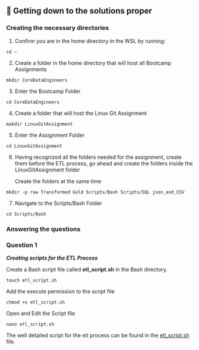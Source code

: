 
## 🌟 Getting down to the solutions proper 

### Creating the necessary directories

1. Confirm you are in the home directory in the WSL by running:

`cd ~`

2. Create a folder in the home directory that will host all Bootcamp Assignments

`mkdir CoreDataEngineers`

3. Enter the Bootcamp Folder

`cd CoreDataEngineers`

4. Create a folder that will host the Linux Git Assignment

`makdir LinuxGitAssignment`

5. Enter the Assignment Folder

`cd LinuxGitAssignment`

6. Having recognized all the folders needed for the assignment, create them before the ETL process, go ahead and create the folders inside the LinuxGitAssignment folder

    Create the folders at the same time

`mkdir -p raw Transformed Gold Scripts/Bash Scripts/SQL json_and_CSV`

7. Navigate to the Scripts/Bash Folder

`cd Scripts/Bash`

### Answering the questions

### Question 1

***Creating scripts for the ETL Process***

Create a Bash script file called **etl_script.sh** in the Bash directory.

`touch etl_script.sh`

Add the execute permission to the script file

`chmod +x etl_script.sh`

Open and Edit the Script file

`nano etl_script.sh`

The well detailed script for the etl process can be found in the [etl_script.sh](/root/CoreDataEngineers/LinuxGitAssignment/Scripts/Bash/etl_script.sh) file.

